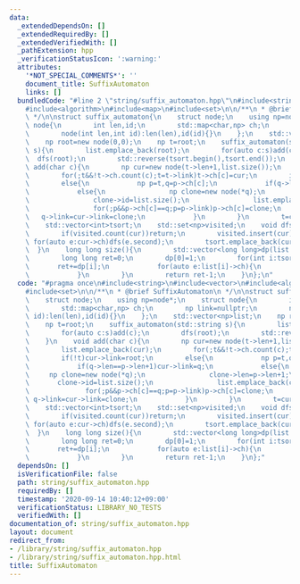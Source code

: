 ```yaml
---
data:
  _extendedDependsOn: []
  _extendedRequiredBy: []
  _extendedVerifiedWith: []
  _pathExtension: hpp
  _verificationStatusIcon: ':warning:'
  attributes:
    '*NOT_SPECIAL_COMMENTS*': ''
    document_title: SuffixAutomaton
    links: []
  bundledCode: "#line 2 \"string/suffix_automaton.hpp\"\n#include<string>\n#include<vector>\n\
    #include<algorithm>\n#include<map>\n#include<set>\n\n/**\n * @brief SuffixAutomaton\n\
    \ */\n\nstruct suffix_automaton{\n    struct node;\n    using np=node*;\n    struct\
    \ node{\n        int len,id;\n        std::map<char,np> ch;\n        np link=nullptr;\n\
    \        node(int len,int id):len(len),id(id){}\n    };\n    std::vector<np>list;\n\
    \    np root=new node(0,0);\n    np t=root;\n    suffix_automaton(std::string\
    \ s){\n        list.emplace_back(root);\n        for(auto c:s)add(c);\n      \
    \  dfs(root);\n        std::reverse(tsort.begin(),tsort.end());\n    }\n    void\
    \ add(char c){\n        np cur=new node(t->len+1,list.size());\n        list.emplace_back(cur);\n\
    \        for(;t&&!t->ch.count(c);t=t->link)t->ch[c]=cur;\n        if(!t)cur->link=root;\n\
    \        else{\n            np p=t,q=p->ch[c];\n            if(q->len==p->len+1)cur->link=q;\n\
    \            else{\n                np clone=new node(*q);\n                clone->len=p->len+1;\n\
    \                clone->id=list.size();\n                list.emplace_back(clone);\n\
    \                for(;p&&p->ch[c]==q;p=p->link)p->ch[c]=clone;\n             \
    \   q->link=cur->link=clone;\n            }\n        }\n        t=cur;\n    }\n\
    \    std::vector<int>tsort;\n    std::set<np>visited;\n    void dfs(np cur){\n\
    \        if(visited.count(cur))return;\n        visited.insert(cur);\n       \
    \ for(auto e:cur->ch)dfs(e.second);\n        tsort.emplace_back(cur->id);\n  \
    \  }\n    long long size(){\n        std::vector<long long>dp(list.size(),0);\n\
    \        long long ret=0;\n        dp[0]=1;\n        for(int i:tsort){\n     \
    \       ret+=dp[i];\n            for(auto e:list[i]->ch){\n                dp[e.second->id]+=dp[i];\n\
    \            }\n        }\n        return ret-1;\n    }\n};\n"
  code: "#pragma once\n#include<string>\n#include<vector>\n#include<algorithm>\n#include<map>\n\
    #include<set>\n\n/**\n * @brief SuffixAutomaton\n */\n\nstruct suffix_automaton{\n\
    \    struct node;\n    using np=node*;\n    struct node{\n        int len,id;\n\
    \        std::map<char,np> ch;\n        np link=nullptr;\n        node(int len,int\
    \ id):len(len),id(id){}\n    };\n    std::vector<np>list;\n    np root=new node(0,0);\n\
    \    np t=root;\n    suffix_automaton(std::string s){\n        list.emplace_back(root);\n\
    \        for(auto c:s)add(c);\n        dfs(root);\n        std::reverse(tsort.begin(),tsort.end());\n\
    \    }\n    void add(char c){\n        np cur=new node(t->len+1,list.size());\n\
    \        list.emplace_back(cur);\n        for(;t&&!t->ch.count(c);t=t->link)t->ch[c]=cur;\n\
    \        if(!t)cur->link=root;\n        else{\n            np p=t,q=p->ch[c];\n\
    \            if(q->len==p->len+1)cur->link=q;\n            else{\n           \
    \     np clone=new node(*q);\n                clone->len=p->len+1;\n         \
    \       clone->id=list.size();\n                list.emplace_back(clone);\n  \
    \              for(;p&&p->ch[c]==q;p=p->link)p->ch[c]=clone;\n               \
    \ q->link=cur->link=clone;\n            }\n        }\n        t=cur;\n    }\n\
    \    std::vector<int>tsort;\n    std::set<np>visited;\n    void dfs(np cur){\n\
    \        if(visited.count(cur))return;\n        visited.insert(cur);\n       \
    \ for(auto e:cur->ch)dfs(e.second);\n        tsort.emplace_back(cur->id);\n  \
    \  }\n    long long size(){\n        std::vector<long long>dp(list.size(),0);\n\
    \        long long ret=0;\n        dp[0]=1;\n        for(int i:tsort){\n     \
    \       ret+=dp[i];\n            for(auto e:list[i]->ch){\n                dp[e.second->id]+=dp[i];\n\
    \            }\n        }\n        return ret-1;\n    }\n};"
  dependsOn: []
  isVerificationFile: false
  path: string/suffix_automaton.hpp
  requiredBy: []
  timestamp: '2020-09-14 10:40:12+09:00'
  verificationStatus: LIBRARY_NO_TESTS
  verifiedWith: []
documentation_of: string/suffix_automaton.hpp
layout: document
redirect_from:
- /library/string/suffix_automaton.hpp
- /library/string/suffix_automaton.hpp.html
title: SuffixAutomaton
---
```

